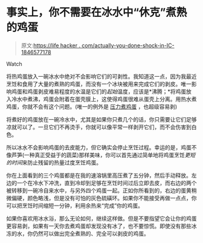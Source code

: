 # 事实上，你不需要在冰水中“休克”煮熟的鸡蛋

> 原文:[https://life hacker . com/actually-you-done-shock-in-IC-1846577178](https://lifehacker.com/actually-you-dont-need-to-shock-hard-boiled-eggs-in-ic-1846577178)

Watch

将热鸡蛋放入一碗冰水中绝对不会影响它们的可剥性。我知道这一点，因为我最近烹饪和食用了大量的煮熟的鸡蛋，而没有一个冰块被用来完成它们的剥皮。唯一影响鸡蛋和鸡蛋剥皮难易程度的水温是它们的*起始*温度，应该是*沸腾；*将鸡蛋放入冷水中煮沸，鸡蛋会附着在蛋壳膜上，这使得鸡蛋很难从蛋壳上分离。用热水煮鸡蛋，你就不会有这个问题。(唯一的例外是 [压力煮鸡蛋](https://skillet.lifehacker.com/7-unexpected-things-to-make-in-your-new-instant-pot-1845958274) ，也超级容易剥)

将煮好的鸡蛋放在一碗冷水中，尤其是如果你只煮几个的话，你只需要让它们足够凉就可以了。一旦它们不再烫手，你就可以像平常一样剥开它们，而不会伤害到白色。

所以冰水不会影响鸡蛋的去皮能力，但它确实会停止烹饪过程。幸运的是，鸡蛋不像芦笋(一种真正受益于的蔬菜)那样美味，你可以首先通过简单地将鸡蛋烹饪*更短的时间*来防止残留的热量过度烹饪鸡蛋。

你在上面看到的三个鸡蛋都是在我的速溶锅里高压煮了五分钟，然后手动释放。左边的一个在冷水下冲洗，直到冷却到足够在烹饪时间过后立即去皮，而右边的两个被转移到一碗冷自来水中，与另外四个鸡蛋一起。正如你所看到的，右边的蛋黄稍微偏硬，颜色略浅，但是没有可怕的灰色硫磺环。如果你不能接受再做一点点，你可以把烹饪时间缩短一分钟，利用余热来“完成”你的鸡蛋。

如果你喜欢用冰水浴，那么无论如何，继续这样做。但是不要指望它会让你的鸡蛋更容易剥，如果有一天你去煮鸡蛋却发现没有冰了，也不要惊慌。即使没有那些冰冻的水，你仍然可以做出完全煮熟的、完全可以剥皮的鸡蛋。